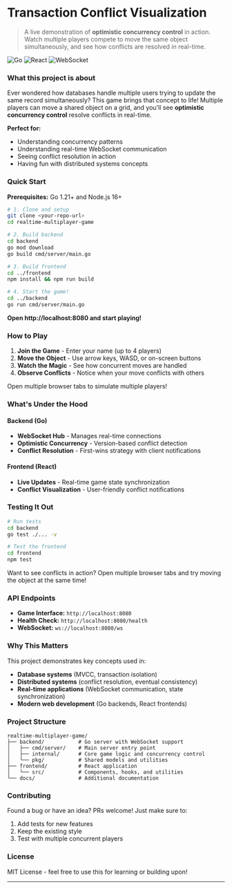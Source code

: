 # Transaction Conflict Visualization

> A live demonstration of **optimistic concurrency control** in action. Watch multiple players compete to move the same object simultaneously, and see how conflicts are resolved in real-time.

 ![Go](https://img.shields.io/badge/go-%2300ADD8.svg?style=flat&logo=go&logoColor=white) ![React](https://img.shields.io/badge/react-%2320232a.svg?style=flat&logo=react&logoColor=%2361DAFB) ![WebSocket](https://img.shields.io/badge/websocket-realtime-blue)

### What this project is about

Ever wondered how databases handle multiple users trying to update the same record simultaneously? This game brings that concept to life! Multiple players can move a shared object on a grid, and you'll see **optimistic concurrency control** resolve conflicts in real-time.

**Perfect for:**
- Understanding concurrency patterns
- Understanding real-time WebSocket communication
- Seeing conflict resolution in action
- Having fun with distributed systems concepts

### Quick Start

**Prerequisites:** Go 1.21+ and Node.js 16+

```bash
# 1. Clone and setup
git clone <your-repo-url>
cd realtime-multiplayer-game

# 2. Build backend
cd backend
go mod download
go build cmd/server/main.go

# 3. Build frontend
cd ../frontend
npm install && npm run build

# 4. Start the game!
cd ../backend
go run cmd/server/main.go
```

**Open http://localhost:8080 and start playing!**

### How to Play

1. **Join the Game** - Enter your name (up to 4 players)
2. **Move the Object** - Use arrow keys, WASD, or on-screen buttons
3. **Watch the Magic** - See how concurrent moves are handled
4. **Observe Conflicts** - Notice when your move conflicts with others

Open multiple browser tabs to simulate multiple players!

### What's Under the Hood

#### Backend (Go)
- **WebSocket Hub** - Manages real-time connections
- **Optimistic Concurrency** - Version-based conflict detection
- **Conflict Resolution** - First-wins strategy with client notifications

#### Frontend (React)
- **Live Updates** - Real-time game state synchronization  
- **Conflict Visualization** - User-friendly conflict notifications

### Testing It Out

```bash
# Run tests
cd backend
go test ./... -v

# Test the frontend
cd frontend
npm test
```

Want to see conflicts in action? Open multiple browser tabs and try moving the object at the same time!

### API Endpoints

- **Game Interface:** `http://localhost:8080`
- **Health Check:** `http://localhost:8080/health`  
- **WebSocket:** `ws://localhost:8080/ws`

### Why This Matters

This project demonstrates key concepts used in:
- **Database systems** (MVCC, transaction isolation)
- **Distributed systems** (conflict resolution, eventual consistency)  
- **Real-time applications** (WebSocket communication, state synchronization)
- **Modern web development** (Go backends, React frontends)

###  Project Structure

```
realtime-multiplayer-game/
├── backend/           # Go server with WebSocket support
│   ├── cmd/server/    # Main server entry point
│   ├── internal/      # Core game logic and concurrency control
│   └── pkg/           # Shared models and utilities
├── frontend/          # React application
│   └── src/           # Components, hooks, and utilities
└── docs/              # Additional documentation
```

### Contributing

Found a bug or have an idea? PRs welcome! Just make sure to:
1. Add tests for new features
2. Keep the existing style
3. Test with multiple concurrent players

### License

MIT License - feel free to use this for learning or building upon!

---
